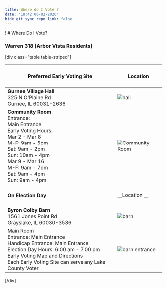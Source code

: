 ```yaml
---
title: Where do I Vote ?
date: '18:42 06-02-2020'
hide_git_sync_repo_link: false
---
```


! # Where Do I Vote?

### Warren  318 [Arbor Vista Residents]

[div class="table table-striped"]

__<h4>Preferred Early Voting Site</h4>__ | __Location__
--- | ---
__Gurnee Village Hall__ <br /> 325 N O'Plaine Rd <br /> Gurnee, IL 60031-2636 | ![hall][Gurnee Village Hall]
__Community Room__ <br /> Entrance: <br /> Main Entrance <br /> Early Voting Hours: <br /> Mar 2 - Mar 8 <br />M-F:	9am - 5pm <br />Sat:	9am - 2pm <br />Sun:	10am - 4pm <br />Mar 9 - Mar 16 <br />M-F:	9am - 7pm <br />Sat:	9am - 4pm <br />Sun:	9am - 4pm <br />  |  ![Community Room][Community Room]
__<h4>On Election Day</h4>__ | __Location __
__Byron Colby Barn__ <br /> 1561 Jones Point Rd <br /> Grayslake, IL 60030-3536 <br /> | ![barn][barn]
Main Room <br />Entrance: Main Entrance <br />Handicap Entrance: Main Entrance <br />Election Day Hours: 6:00 am - 7:00 pm <br />Early Voting Map and Directions <br />Each Early Voting Site can serve any Lake County Voter <br /> | ![barn entrance][barn entrance]

[/div]

[Gurnee Village Hall]: https://apps03.lakecountyil.gov/CountyClerk/elections/VoterPower/PollPlaces/EVD013a.jpg
[Community Room]:      https://apps03.lakecountyil.gov/CountyClerk/elections/VoterPower/PollPlaces/EVD013b.jpg
[barn]:                https://apps03.lakecountyil.gov/CountyClerk/elections/VoterPower/PollPlaces/pp016a.jpg
[barn entrance]:       https://apps03.lakecountyil.gov/CountyClerk/elections/VoterPower/PollPlaces/pp016b.jpg


